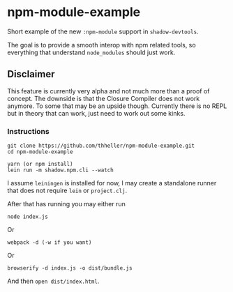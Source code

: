 # npm-module-example

Short example of the new `:npm-module` support in `shadow-devtools`.

The goal is to provide a smooth interop with npm related tools, so everything that understand `node_modules` should just work.

## Disclaimer

This feature is currently very alpha and not much more than a proof of concept. The downside is that the Closure Compiler does not work anymore. To some that may be an upside though. Currently there is no REPL but in theory that can work, just need to work out some kinks.

### Instructions

```
git clone https://github.com/thheller/npm-module-example.git
cd npm-module-example

yarn (or npm install)
lein run -m shadow.npm.cli --watch
```

I assume `leiningen` is installed for now, I may create a standalone runner that does not require `lein` or `project.clj`.

After that has running you may either run
```
node index.js
```

Or
```
webpack -d (-w if you want)
```

Or
```
browserify -d index.js -o dist/bundle.js
```

And then `open dist/index.html`.
